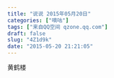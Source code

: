 ```yaml
---
title: "说说 2015年05月20日"
categories: ["嘀咕"]
tags: ["来自QQ空间 qzone.qq.com"]
draft: false
slug: "4Z1d9k"
date: "2015-05-20 21:21:05"
---
```


黄鹤楼
